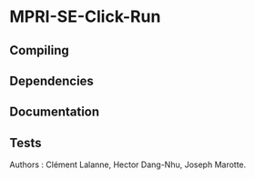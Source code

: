 # MPRI-SE-Click-Run

## Compiling

## Dependencies

## Documentation

## Tests

Authors : Clément Lalanne, Hector Dang-Nhu, Joseph Marotte.
